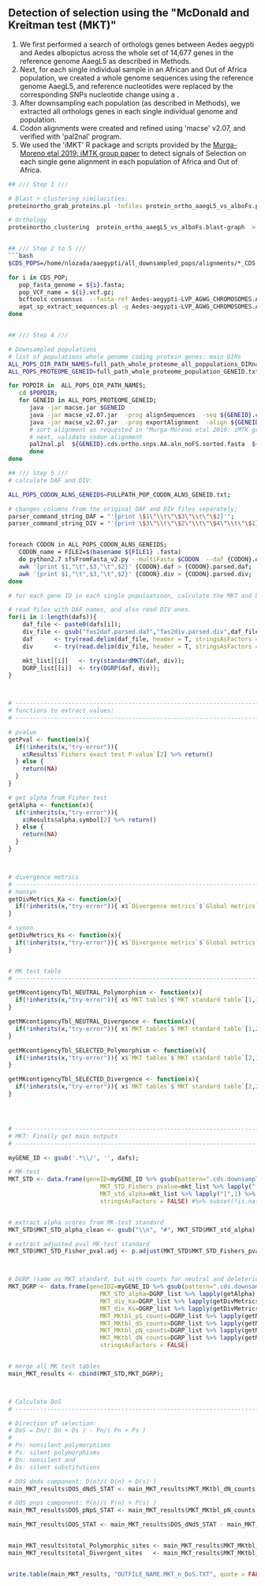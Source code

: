 ## Detection of selection using the "McDonald and Kreitman test (MKT)"

1. We first performed a search of orthologs genes between Aedes aegypti and Aedes albopictus across the whole set of 14,677 genes in the reference genome AaegL5 as described in Methods.
2. Next, for each single individual sample in an African and Out of Africa population, we created a whole genome sequences using the reference genome AaegL5, and reference nucleotides were replaced by the corresponding SNPs nucleotide change using a .
3. After downsampling each population (as described in Methods), we extracted all orthologs genes in each single individual genome and population.
4. Codon alignments were created and refined using 'macse' v2.07, and verified with 'pal2nal' program.
5. We used the 'iMKT' R package and scripts provided by the [Murga-Moreno etal 2019: iMTK group paper](https://academic.oup.com/nar/article/47/W1/W283/5488529?login=false) to detect signals of Selection on each single gene alignment in each population of Africa and Out of Africa.

```bash
## /// Step 1 ///

# Blast + clustering similarities:
proteinortho_grab_proteins.pl -tofiles protein_ortho_aaegL5_vs_alboFs.proteinortho.tsv  'Aedes-aegypti-LVP_AGWG_AaegL5_2.longest_isoforms.faa'  'VectorBase-55_AalbopictusFoshanFPA.longest_isoforms.faa'  'VectorBase-61_AalbopictusFoshan.longest_isoforms.faa'  -p=blastp+  -cpus=60  -sim=1  -18 singles  -xml  -identity=0.25  -coverage=50  -evalue=0.00001

# Orthology
proteinortho_clustering  protein_ortho_aaegL5_vs_alboFs.blast-graph  >  protein_ortho_aaegL5_vs_alboFs.proteinortho-graph.main_output.txt


## /// Step 2 to 5 ///
```bash
$CDS_POPS=/home/nlozada/aaegypti/all_downsampled_pops/alignments/*_CDS

for i in CDS_POP;
   pop_fasta_genome = ${i}.fasta;
   pop_VCF_name = ${i}.vcf.gz;
   bcftools consensus  --fasta-ref Aedes-aegypti-LVP_AGWG_CHROMOSOMES.AaegL5_2.fasta  --output $pop_fasta_genome  $pop_VCF_name;
   agat_sp_extract_sequences.pl -g Aedes-aegypti-LVP_AGWG_CHROMOSOMES.AaegL5_2.GFF3 -f $pop_fasta_genome -type cds;
done


## /// Step 4 ///

# Downsampled populations
# list of populations whole genome coding protein genes: main DIRs 
ALL_POPS_DIR_PATH_NAMES=full_path_whole_proteome_all_poppulations_DIRnames.txt
ALL_POPS_PROTEOME_GENEID=full_path_whole_proteome_population_GENEID.txt;

for POPDIR in  ALL_POPS_DIR_PATH_NAMES;
   cd $POPDIR;
   for GENEID in ALL_POPS_PROTEOME_GENEID;
      java -jar macse.jar $GENEID   
      java -jar macse_v2.07.jar  -prog alignSequences  -seq ${GENEID}.cds.ortho.snps.fasta  -max_refine_iter 4  -out_AA ${GENEID}.cds.ortho.snps.AA.aln.fasta  -out_NT ${GENEID}.cds.ortho.snps.NT.aln.fasta;
      java -jar macse_v2.07.jar  -prog exportAlignment  -align ${GENEID}.cds.ortho.snps.NT.aln.fasta   -codonForInternalStop NNN -codonForInternalFS --- -charForRemainingFS ---  -out_AA ${GENEID}.cds.ortho.snps.AA.aln_noFS.fasta  -out_NT ${GENEID}.cds.ortho.snps.NT.aln_noFS.fasta;
      # sort alignment as requested in "Murga-Moreno etal 2019: iMTK group paper": 1) reference gene ID AaegL5, 2) all genes (same geneID as 1) with the polymorphic mutations (SNPs), 3) ortholog gene
      # next, validate codon alignment
      pal2nal.pl  ${GENEID}.cds.ortho.snps.AA.aln_noFS.sorted.fasta  ${GENEID}.cds.ortho.snps.NT.aln_noFS.sorted.fasta  -nomismatch -nogap -output fasta > ${GENEID}.cds.ortho.snps.AA.aln_noFS.sorted.codon.fasta;
      done
done

## /// Step 5 ///
# calculate DAF and DIV:

ALL_POPS_CODON_ALNS_GENEIDS=FULLPATH_POP_CODON_ALNS_GENEID.txt;

# changes columns from the original DAF and DIV files separately;
parser_command_string_DAF = "'{print \$1\"\\t\"\$3\"\\t\"\$2}'";
parser_command_string_DIV = "'{print \$3\"\\t\"\$2\"\\t\"\$4\"\\t\"\$1}'";


foreach CODON in ALL_POPS_CODON_ALNS_GENEIDS;
   CODON_name = FILE2=$(basename ${FILE1} .fasta)
   do python2.7 sfsFromFasta_v2.py --multiFasta $CODON  --daf {CODON}.daf  --div {CODON}.div  --codonTable standard
   awk '{print $1,"\t",$3,"\t",$2}' {CODON}.daf > {CODON}.parsed.daf;
   awk '{print $1,"\t",$3,"\t",$2}' {CODON}.div > {CODON}.parsed.div;
done
```

```R
# for each gene ID in each single populoatioon, calculate the MKT and DoS:

# read files with DAF names, and also read DIV ones.
for(i in 1:length(dafs)){
    daf_file <- paste0(dafs[i]);
    div_file <- gsub("fas2daf.parsed.daf","fas2div.parsed.div",daf_file);
    daf      <- try(read.delim(daf_file, header = T, stringsAsFactors = F));
    div      <- try(read.delim(div_file, header = T, stringsAsFactors = F));

    mkt_list[[i]]   <- try(standardMKT(daf, div));
    DGRP_list[[i]]  <- try(DGRP(daf, div));
}



# ------------------------------------------------------------------------------
# functions to extract values:
# ------------------------------------------------------------------------------

# pvalue
getPval <- function(x){
  if(!inherits(x,"try-error")){
    x$Results$`Fishers exact test P-value`[2] %>% return()
  } else {
    return(NA)
  }
}

# get alpha from Fisher test
getAlpha <- function(x){
  if(!inherits(x,"try-error")){
    x$Results$alpha.symbol[2] %>% return()
  } else {
    return(NA)
  }
}



# divergence metrics
# -------------------------------------------------------------------------------
# nonsyn
getDivMetrics_Ka <- function(x){
  if(!inherits(x,"try-error")){ x$`Divergence metrics`$`Global metrics`[1] %>% return() } else { return(NA) }
}

# synon
getDivMetrics_Ks <- function(x){
  if(!inherits(x,"try-error")){ x$`Divergence metrics`$`Global metrics`[2] %>% return() } else { return(NA) }
}


# MK test table
# -------------------------------------------------------------------------------

getMKcontigencyTbl_NEUTRAL_Polymorphism <- function(x){
  if(!inherits(x,"try-error")){ x$`MKT tables`$`MKT standard table`[1,1] %>% return() } else { return(NA) }
}

getMKcontigencyTbl_NEUTRAL_Divergence <- function(x){
  if(!inherits(x,"try-error")){ x$`MKT tables`$`MKT standard table`[1,2] %>% return() } else { return(NA) }
}

getMKcontigencyTbl_SELECTED_Polymorphism <- function(x){
  if(!inherits(x,"try-error")){ x$`MKT tables`$`MKT standard table`[2,1] %>% return() } else { return(NA) }
}

getMKcontigencyTbl_SELECTED_Divergence <- function(x){
  if(!inherits(x,"try-error")){ x$`MKT tables`$`MKT standard table`[2,2] %>% return() } else { return(NA) }
}




# -------------------------------------------------------------------------------
# MKT: Finally get main outputs
# -------------------------------------------------------------------------------

myGENE_ID <- gsub('.*\\/', '', dafs);

# MK-test
MKT_STD <- data.frame(geneID=myGENE_ID %>% gsub(pattern=".cds.downsampled.ortho.snps.codon.NT.aln.noFS.sorted.fas2daf.parsed.daf", replace=""),
                          MKT_STD_Fishers_pvalue=mkt_list %>% lapply("[",2) %>% unlist(),
                          MKT_std_alpha=mkt_list %>% lapply("[",1) %>% unlist(),
                          stringsAsFactors = FALSE) #%>% subset(!is.na(MKT_STD_pvalue))


# extract alpha scores from MK-test standard
MKT_STD$MKT_STD_alpha_clean <- gsub("\\n", "#", MKT_STD$MKT_std_alpha)

# extract adjusted pval MK-test standard
MKT_STD$MKT_STD_Fisher_pval.adj <- p.adjust(MKT_STD$MKT_STD_Fishers_pvalue, method = "BH");



# DGRP (same as MKT standard, but with counts for neutral and deleterious mutations proportion on the protein coding gene)
MKT_DGRP <- data.frame(geneID2=myGENE_ID %>% gsub(pattern=".cds.downsampled.ortho.snps.codon.NT.aln.noFS.sorted.fas2daf.parsed.daf",replace=""),
                          MKT_STD_alpha=DGRP_list %>% lapply(getAlpha) %>% unlist(),
                          MKT_div_Ka=DGRP_list %>% lapply(getDivMetrics_Ka) %>% unlist(),
                          MKT_div_Ks=DGRP_list %>% lapply(getDivMetrics_Ks) %>% unlist(),
                          MKT_MKtbl_pS_counts=DGRP_list %>% lapply(getMKcontigencyTbl_NEUTRAL_Polymorphism) %>% unlist(),
                          MKT_MKtbl_dS_counts=DGRP_list %>% lapply(getMKcontigencyTbl_NEUTRAL_Divergence) %>% unlist(),
                          MKT_MKtbl_pN_counts=DGRP_list %>% lapply(getMKcontigencyTbl_SELECTED_Polymorphism) %>% unlist(),
                          MKT_MKtbl_dN_counts=DGRP_list %>% lapply(getMKcontigencyTbl_SELECTED_Divergence) %>% unlist(),
                          stringsAsFactors = FALSE)


# merge all MK test tables
main_MKT_results <- cbind(MKT_STD,MKT_DGRP);



# Calculate DoS
# -------------------------------------------------------------------------------

# Direction of selection:
# DoS = Dn/( Dn + Ds ) - Pn/( Pn + Ps )
# 
# Pn: nonsilent polymorphisms
# Ps: silent polymorphisms
# Dn: nonsilent and 
# Ds: silent substitutions

# DOS dnds component: D(n)/( D(n) + D(s) ) 
main_MKT_results$DOS_dNdS_STAT <- main_MKT_results$MKT_MKtbl_dN_counts / (main_MKT_results$MKT_MKtbl_dN_counts + main_MKT_results$MKT_MKtbl_dS_counts);

# DOS pnps component: P(n)/( P(n) + P(s) )
main_MKT_results$DOS_pNpS_STAT <- main_MKT_results$MKT_MKtbl_pN_counts / (main_MKT_results$MKT_MKtbl_pN_counts + main_MKT_results$MKT_MKtbl_pS_counts);

main_MKT_results$DOS_STAT <- main_MKT_results$DOS_dNdS_STAT - main_MKT_results$DOS_pNpS_STAT;


main_MKT_results$total_Polymorphic_sites <- main_MKT_results$MKT_MKtbl_pS_counts + main_MKT_results$MKT_MKtbl_pN_counts;
main_MKT_results$total_Divergent_sites   <- main_MKT_results$MKT_MKtbl_dS_counts + main_MKT_results$MKT_MKtbl_dN_counts;


write.table(main_MKT_results, "OUTFILE_NAME.MKT_n_DoS.TXT", quote = FALSE, sep = ",", col.names = TRUE, row.names = FALSE )



```

